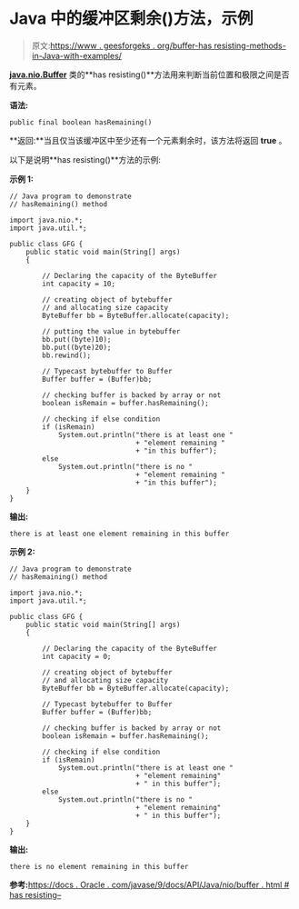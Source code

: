 # Java 中的缓冲区剩余()方法，示例

> 原文:[https://www . geesforgeks . org/buffer-has resisting-methods-in-Java-with-examples/](https://www.geeksforgeeks.org/buffer-hasremaining-methods-in-java-with-examples/)

**[java.nio.Buffer](https://www.geeksforgeeks.org/tag/java-bytebuffer/)** 类的**has resisting()**方法用来判断当前位置和极限之间是否有元素。

**语法:**

```
public final boolean hasRemaining()
```

**返回:**当且仅当该缓冲区中至少还有一个元素剩余时，该方法将返回 **true** 。

以下是说明**has resisting()**方法的示例:

**示例 1:**

```
// Java program to demonstrate
// hasRemaining() method

import java.nio.*;
import java.util.*;

public class GFG {
    public static void main(String[] args)
    {

        // Declaring the capacity of the ByteBuffer
        int capacity = 10;

        // creating object of bytebuffer
        // and allocating size capacity
        ByteBuffer bb = ByteBuffer.allocate(capacity);

        // putting the value in bytebuffer
        bb.put((byte)10);
        bb.put((byte)20);
        bb.rewind();

        // Typecast bytebuffer to Buffer
        Buffer buffer = (Buffer)bb;

        // checking buffer is backed by array or not
        boolean isRemain = buffer.hasRemaining();

        // checking if else condition
        if (isRemain)
            System.out.println("there is at least one "
                               + "element remaining "
                               + "in this buffer");
        else
            System.out.println("there is no "
                               + "element remaining "
                               + "in this buffer");
    }
}
```

**输出:**

```
there is at least one element remaining in this buffer

```

**示例 2:**

```
// Java program to demonstrate
// hasRemaining() method

import java.nio.*;
import java.util.*;

public class GFG {
    public static void main(String[] args)
    {

        // Declaring the capacity of the ByteBuffer
        int capacity = 0;

        // creating object of bytebuffer
        // and allocating size capacity
        ByteBuffer bb = ByteBuffer.allocate(capacity);

        // Typecast bytebuffer to Buffer
        Buffer buffer = (Buffer)bb;

        // checking buffer is backed by array or not
        boolean isRemain = buffer.hasRemaining();

        // checking if else condition
        if (isRemain)
            System.out.println("there is at least one "
                               + "element remaining"
                               + " in this buffer");
        else
            System.out.println("there is no "
                               + "element remaining"
                               + " in this buffer");
    }
}
```

**输出:**

```
there is no element remaining in this buffer

```

**参考:**[https://docs . Oracle . com/javase/9/docs/API/Java/nio/buffer . html # has resisting–](https://docs.oracle.com/javase/9/docs/api/java/nio/Buffer.html#hasRemaining--)